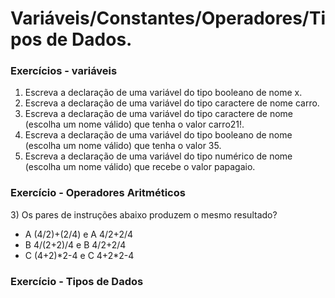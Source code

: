 # Variáveis/Constantes/Operadores/Tipos de Dados.

### Exercícios  - variáveis

1. Escreva a declaração de uma variável do tipo booleano de nome x.
2. Escreva a declaração de uma variável do tipo caractere de nome carro.
3. Escreva a declaração de uma variável do tipo caractere de nome \(escolha um nome válido\) que tenha o valor carro21!.
4. Escreva a declaração de uma variável do tipo booleano de nome \(escolha um nome válido\) que tenha o valor 35.
5. Escreva a declaração de uma variável do tipo numérico de nome \(escolha um nome válido\) que recebe o valor papagaio.

### Exercício - Operadores Aritméticos

3\) Os pares de instruções abaixo produzem o mesmo resultado?  


* A \(4/2\)+\(2/4\)  e   A   4/2+2/4
* B 4/\(2+2\)/4     e   B   4/2+2/4
* C \(4+2\)\*2-4     e   C   4+2\*2-4

### Exercício - Tipos de Dados







